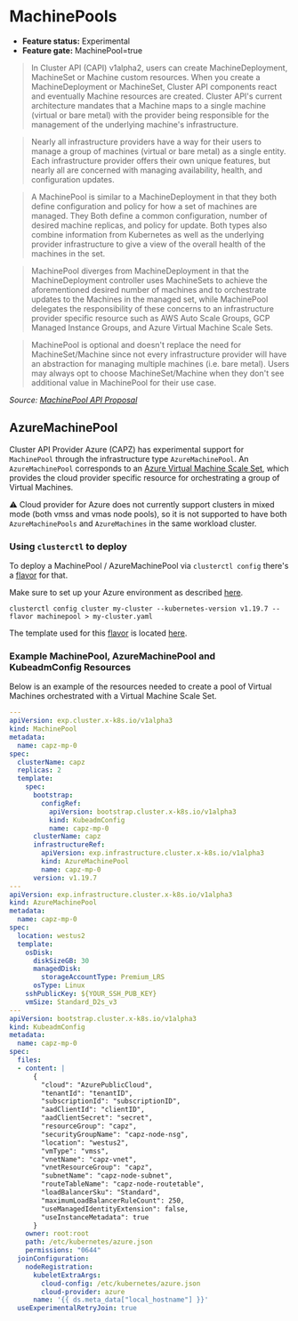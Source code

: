 # MachinePools
- **Feature status:** Experimental
- **Feature gate:** MachinePool=true

> In Cluster API (CAPI) v1alpha2, users can create MachineDeployment, MachineSet or Machine custom
> resources. When you create a MachineDeployment or MachineSet, Cluster API components react and
> eventually Machine resources are created. Cluster API's current architecture mandates that a
> Machine maps to a single machine (virtual or bare metal) with the provider being responsible for
> the management of the underlying machine's infrastructure.

> Nearly all infrastructure providers have a way for their users to manage a group of machines
> (virtual or bare metal) as a single entity. Each infrastructure provider offers their own unique
> features, but nearly all are concerned with managing availability, health, and configuration updates.

> A MachinePool is similar to a MachineDeployment in that they both define
> configuration and policy for how a set of machines are managed. They Both define a common
> configuration, number of desired machine replicas, and policy for update. Both types also combine
> information from Kubernetes as well as the underlying provider infrastructure to give a view of
> the overall health of the machines in the set.

> MachinePool diverges from MachineDeployment in that the MachineDeployment controller uses
> MachineSets to achieve the aforementioned desired number of machines and to orchestrate updates
> to the Machines in the managed set, while MachinePool delegates the responsibility of these
> concerns to an infrastructure provider specific resource such as AWS Auto Scale Groups, GCP
> Managed Instance Groups, and Azure Virtual Machine Scale Sets.

> MachinePool is optional and doesn't replace the need for MachineSet/Machine since not every
> infrastructure provider will have an abstraction for managing multiple machines (i.e. bare metal).
> Users may always opt to choose MachineSet/Machine when they don't see additional value in
> MachinePool for their use case.

*Source: [MachinePool API Proposal](https://github.com/kubernetes-sigs/cluster-api/blob/bf51a2502f9007b531f6a9a2c1a4eae1586fb8ca/docs/proposals/20190919-machinepool-api.md)*

## AzureMachinePool
Cluster API Provider Azure (CAPZ) has experimental support for `MachinePool` through the infrastructure
type `AzureMachinePool`. An `AzureMachinePool` corresponds to an [Azure Virtual Machine Scale Set](https://docs.microsoft.com/en-us/azure/virtual-machine-scale-sets/overview),
which provides the cloud provider specific resource for orchestrating a group of Virtual Machines.

⚠️ Cloud provider for Azure does not currently support clusters in mixed mode (both vmss and vmas node pools), so it is not supported to have both `AzureMachinePools` and `AzureMachines` in the same workload cluster.

### Using `clusterctl` to deploy
To deploy a MachinePool / AzureMachinePool via `clusterctl config` there's a [flavor](https://cluster-api.sigs.k8s.io/clusterctl/commands/config-cluster.html#flavors)
for that.

Make sure to set up your Azure environment as described [here](https://cluster-api.sigs.k8s.io/user/quick-start.html).

```shell
clusterctl config cluster my-cluster --kubernetes-version v1.19.7 --flavor machinepool > my-cluster.yaml
```

The template used for this [flavor](https://cluster-api.sigs.k8s.io/clusterctl/commands/config-cluster.html#flavors)
is located [here](https://raw.githubusercontent.com/kubernetes-sigs/cluster-api-provider-azure/master/templates/cluster-template-machinepool.yaml).

### Example MachinePool, AzureMachinePool and KubeadmConfig Resources
Below is an example of the resources needed to create a pool of Virtual Machines orchestrated with
a Virtual Machine Scale Set.
```yaml
---
apiVersion: exp.cluster.x-k8s.io/v1alpha3
kind: MachinePool
metadata:
  name: capz-mp-0
spec:
  clusterName: capz
  replicas: 2
  template:
    spec:
      bootstrap:
        configRef:
          apiVersion: bootstrap.cluster.x-k8s.io/v1alpha3
          kind: KubeadmConfig
          name: capz-mp-0
      clusterName: capz
      infrastructureRef:
        apiVersion: exp.infrastructure.cluster.x-k8s.io/v1alpha3
        kind: AzureMachinePool
        name: capz-mp-0
      version: v1.19.7
---
apiVersion: exp.infrastructure.cluster.x-k8s.io/v1alpha3
kind: AzureMachinePool
metadata:
  name: capz-mp-0
spec:
  location: westus2
  template:
    osDisk:
      diskSizeGB: 30
      managedDisk:
        storageAccountType: Premium_LRS
      osType: Linux
    sshPublicKey: ${YOUR_SSH_PUB_KEY}
    vmSize: Standard_D2s_v3
---
apiVersion: bootstrap.cluster.x-k8s.io/v1alpha3
kind: KubeadmConfig
metadata:
  name: capz-mp-0
spec:
  files:
  - content: |
      {
        "cloud": "AzurePublicCloud",
        "tenantId": "tenantID",
        "subscriptionId": "subscriptionID",
        "aadClientId": "clientID",
        "aadClientSecret": "secret",
        "resourceGroup": "capz",
        "securityGroupName": "capz-node-nsg",
        "location": "westus2",
        "vmType": "vmss",
        "vnetName": "capz-vnet",
        "vnetResourceGroup": "capz",
        "subnetName": "capz-node-subnet",
        "routeTableName": "capz-node-routetable",
        "loadBalancerSku": "Standard",
        "maximumLoadBalancerRuleCount": 250,
        "useManagedIdentityExtension": false,
        "useInstanceMetadata": true
      }
    owner: root:root
    path: /etc/kubernetes/azure.json
    permissions: "0644"
  joinConfiguration:
    nodeRegistration:
      kubeletExtraArgs:
        cloud-config: /etc/kubernetes/azure.json
        cloud-provider: azure
      name: '{{ ds.meta_data["local_hostname"] }}'
  useExperimentalRetryJoin: true
```
